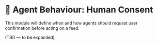 # 🙋 Agent Behaviour: Human Consent

This module will define when and how agents should request user confirmation before acting on a feed.

(TBD — to be expanded)